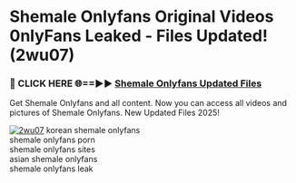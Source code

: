 # Shemale Onlyfans Original Videos 0nlyFans Leaked - Files Updated! (2wu07)

<h3>🔴 CLICK HERE 🌐==►► <a href="https://tinyurl.com/ms9xzufz" rel="nofollow">Shemale Onlyfans Updated Files</a></h3>

Get Shemale Onlyfans and all content. Now you can access all videos and pictures of Shemale Onlyfans. New Updated Files 2025!

[![2wu07](https://i.imgur.com/ppqm5kG.gif)](https://tinyurl.com/ms9xzufz)
korean shemale onlyfans<br>
shemale onlyfans porn<br>
shemale onlyfans sites<br>
asian shemale onlyfans<br>
shemale onlyfans leak